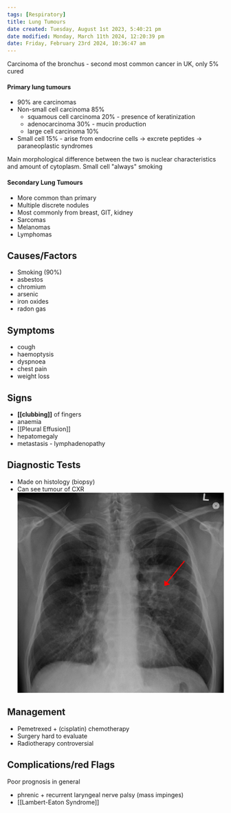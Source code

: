 ```yaml
---
tags: [Respiratory]
title: Lung Tumours
date created: Tuesday, August 1st 2023, 5:40:21 pm
date modified: Monday, March 11th 2024, 12:20:39 pm
date: Friday, February 23rd 2024, 10:36:47 am
---
```


Carcinoma of the bronchus - second most common cancer in UK, only 5% cured

#### Primary lung tumours 
- 90% are carcinomas
- Non-small cell carcinoma 85%
    - squamous cell carcinoma 20% - presence of keratinization
    - adenocarcinoma 30% - mucin production
    - large cell carcinoma 10%
- Small cell 15% - arise from endocrine cells -> excrete peptides -> paraneoplastic syndromes

Main morphological difference between the two is nuclear characteristics and amount of cytoplasm. Small cell "always" smoking
#### Secondary Lung Tumours
- More common than primary
- Multiple discrete nodules
- Most commonly from breast, GIT, kidney
- Sarcomas
- Melanomas
- Lymphomas


## Causes/Factors

- Smoking (90%)
- asbestos
- chromium
- arsenic
- iron oxides
- radon gas
## Symptoms

- cough
- haemoptysis
- dyspnoea
- chest pain
- weight loss

## Signs

- **[[clubbing]]** of fingers
- anaemia
- [[Pleural Effusion]]
- hepatomegaly
- metastasis - lymphadenopathy

## Diagnostic Tests

- Made on histology (biopsy)
- Can see tumour of CXR
  ![|375](z_attachments/375-2.png)

## Management

- Pemetrexed + (cisplatin) chemotherapy
- Surgery hard to evaluate
- Radiotherapy controversial

## Complications/red Flags

Poor prognosis in general

- phrenic + recurrent laryngeal nerve palsy (mass impinges)
- [[Lambert-Eaton Syndrome]]
